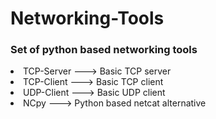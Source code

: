 # Networking-Tools
### Set of python based networking tools
<li> TCP-Server ---> Basic TCP server
<li> TCP-Client ---> Basic TCP client
<li> UDP-Client ---> Basic UDP client
<li> NCpy ---> Python based netcat alternative

